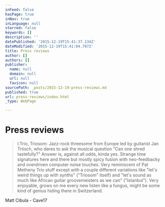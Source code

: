 ```yaml
---
inFeed: false
hasPage: true
inNav: true
inLanguage: null
starred: false
keywords: []
description: ''
datePublished: '2015-12-19T15:41:37.134Z'
dateModified: '2015-12-19T15:41:04.707Z'
title: Press reviews
author: []
authors: []
publisher:
  name: null
  domain: null
  url: null
  favicon: null
sourcePath: _posts/2015-12-19-press-reviews.md
published: true
url: press-reviews/index.html
_type: WebPage

---
```

# Press reviews

> I.Trio,
> Triosom: Jazz-rock threesome from Europe led by guitarist Jan Trösch, who dares
> to ask the musical question "Can one shred tastefully?" Answer is, against all
> odds, kinda yes. Strange time signatures here and there but mostly spicy fusion
> with neo-feedbacky and overdriven computer noise touches. Very reminiscent of
> Pat Metheny Trio stuff except with a couple different variations like "let's
> weird things up with synths" ("Triosom" itself) and "let's sound as much like
> African guitar groovemeisters as we can" ("Istanbul"). Very enjoyable, grows on
> me every new listen like a fungus, might be some kind of genius hiding there in
> Switzerland.

Matt Cibula - Cave17